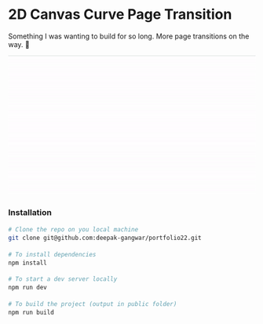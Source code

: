 # 2D Canvas Curve Page Transition

Something I was wanting to build for so long. More page transitions on the way. 👀 

![2d canvas curve transition](assets/curve.gif)

### Installation

```bash
# Clone the repo on you local machine
git clone git@github.com:deepak-gangwar/portfolio22.git

# To install dependencies
npm install

# To start a dev server locally
npm run dev

# To build the project (output in public folder)
npm run build
```
